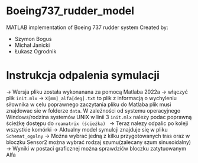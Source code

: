 # Boeing737_rudder_model
MATLAB implementation of Boeing 737 rudder system
Created by:
* Szymon Bogus
* Michał Janicki
* Łukasz Ogrodnik

# Instrukcja odpalenia symulacji
-> Wersja pliku została wykonanana za pomocą Matlaba 2022a
-> włączyć plik ```init.mlx```
-> ```X[mm]_alfa[deg].txt``` to plik z informacją o wychyleniu siłownika w celu poprawnego zaczytania pliku do Matlaba plik musi znajdowac sie w folderze ```data```. W zależności od systemu operacyjnego Windows/rodzina systemów UNIX w linii 3 ```init.mlx``` nalezy podac poprawną ścieżkę dostępu do ```reamatrix (ścieżka) ```
-> Teraz nalezy odpalic po koleji wszystkie komórki
-> Aktualny model symulcji znajduje się w pliku ```Schemat_ogolny```
-> Można wybrać jedną z kilku przygotowanych tras oraz w bloczku Sensor2 można wybrać rodzaj szumu(zalecany szum sinusoidalny)
-> Wyniki w postaci graficznej można sprawdzićw bloczku zatytuowanym Alfa
